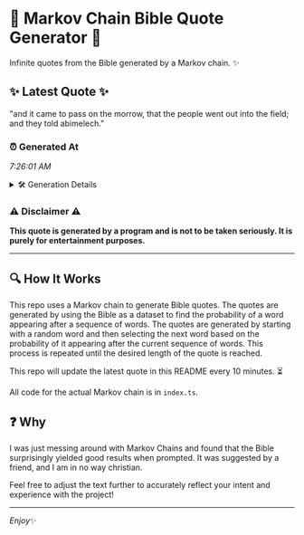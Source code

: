 # 📖 Markov Chain Bible Quote Generator 📖

Infinite quotes from the Bible generated by a Markov chain. ✨

## ✨ Latest Quote ✨
"and it came to pass on the morrow, that the people went out into the field; and they told abimelech."

### ⏰ Generated At
*7:26:01 AM*

<details>
    <summary>🛠️ Generation Details</summary>
    <p>
        <strong>🌱 Seed:</strong> and<br>
        <strong>🔄 Iterations:</strong> 19<br>
        <strong>📜 Context History:</strong><br>[ and ]: it<br>[ and, it ]: came<br>[ and, it, came ]: to<br>[ and, it, came, to ]: pass<br>[ and, it, came, to, pass ]: on<br>[ and, it, came, to, pass, on ]: the<br>[ it, came, to, pass, on, the ]: morrow,<br>[ came, to, pass, on, the, morrow, ]: that<br>[ to, pass, on, the, morrow,, that ]: the<br>[ pass, on, the, morrow,, that, the ]: people<br>[ on, the, morrow,, that, the, people ]: went<br>[ the, morrow,, that, the, people, went ]: out<br>[ morrow,, that, the, people, went, out ]: into<br>[ that, the, people, went, out, into ]: the<br>[ the, people, went, out, into, the ]: field;<br>[ people, went, out, into, the, field; ]: and<br>[ went, out, into, the, field;, and ]: they<br>[ out, into, the, field;, and, they ]: told<br>[ into, the, field;, and, they, told ]: abimelech.<br>
    </p>
</details>

### ⚠️ Disclaimer ⚠️
**This quote is generated by a program and is not to be taken seriously. It is purely for entertainment purposes.**

---

## 🔍 How It Works

This repo uses a Markov chain to generate Bible quotes. The quotes are generated by using the Bible as a dataset to find the probability of a word appearing after a sequence of words. The quotes are generated by starting with a random word and then selecting the next word based on the probability of it appearing after the current sequence of words. This process is repeated until the desired length of the quote is reached.

This repo will update the latest quote in this README every 10 minutes. ⏳

All code for the actual Markov chain is in `index.ts`.

## ❓ Why

I was just messing around with Markov Chains and found that the Bible surprisingly yielded good results when prompted. 
It was suggested by a friend, and I am in no way christian.

Feel free to adjust the text further to accurately reflect your intent and experience with the project!

---

*Enjoy*✨
